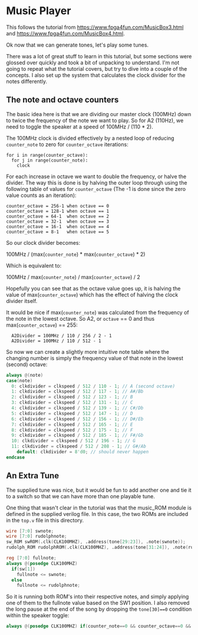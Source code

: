 Music Player
===

This follows the tutorial from https://www.fpga4fun.com/MusicBox3.html and
https://www.fpga4fun.com/MusicBox4.html.

Ok now that we can generate tones, let's play some tunes.

There was a lot of great stuff to learn in this tutorial, but some sections
were glossed over quickly and took a bit of unpacking to understand. I'm
not going to repeat what the tutorial covers, but try to dive into a couple
of the concepts. I also set up the system that calculates the clock divider
for the notes differently.

The note and octave counters
---

The basic idea here is that we are dividing our master clock (100MHz) down
to twice the frequency of the note we want to play. So for A2 (110Hz), we
need to toggle the speaker at a speed of 100MHz / (110 * 2).

The 100MHz clock is divided effectively by a nested loop of reducing
`counter_note` to zero for `counter_octave` iterations:

```
for i in range(counter_octave):
  for j in range(counter_note):
    clock
```

For each increase in octave we want to double the frequency, or halve the
divider. The way this is done is by halving the outer loop through using
the following table of values for `counter_octave` (The -1 is done since
the zero value counts as an iteration):

```
counter_octave = 256-1 when octave == 0
counter_octave = 128-1 when octave == 1
counter_octave = 64-1  when octave == 2
counter_octave = 32-1  when octave == 3
counter_octave = 16-1  when octave == 4
counter_octave = 8-1   when octave == 5
```

So our clock divider becomes:

  100MHz / (max(`counter_note`) * max(`counter_octave`) * 2)

Which is equivalent to:

  100MHz / max(`counter_note`) / max(`counter_octave`) / 2

Hopefully you can see that as the octave value goes up, it is halving
the value of max(`counter_octave`) which has the effect of halving the
clock divider itself.

It would be nice if max(`counter_note`) was calculated from the frequency
of the note in the lowest octave. So A2, or `octave` == 0 and thus
max(`counter_octave`) == 255:

```
  A2Divider = 100MHz / 110 / 256 / 2 - 1
  A2Divider = 100MHz / 110 / 512 - 1
```

So now we can create a slightly more intuitive note table where the changing
number is simply the frequency value of that note in the lowest (second)
octave:

```verilog
always @(note)
case(note)
  0: clkdivider = clkspeed / 512 / 110 - 1; // A (second octave)
  1: clkdivider = clkspeed / 512 / 117 - 1; // A#/Bb
  2: clkdivider = clkspeed / 512 / 123 - 1; // B
  3: clkdivider = clkspeed / 512 / 131 - 1; // C
  4: clkdivider = clkspeed / 512 / 139 - 1; // C#/Db
  5: clkdivider = clkspeed / 512 / 147 - 1; // D
  6: clkdivider = clkspeed / 512 / 156 - 1; // D#/Eb
  7: clkdivider = clkspeed / 512 / 165 - 1; // E
  8: clkdivider = clkspeed / 512 / 175 - 1; // F
  9: clkdivider = clkspeed / 512 / 185 - 1; // F#/Gb
  10: clkdivider = clkspeed / 512 / 196 - 1; // G
  11: clkdivider = clkspeed / 512 / 208 - 1; // G#/Ab
	default: clkdivider = 8'd0; // should never happen
endcase
```

An Extra Tune
---
The supplied tune was nice, but it would be fun to add another one and
tie it to a switch so that we can have more than one playable tune.

One thing that wasn't clear in the tutorial was that the music_ROM module
is defined in the supplied verilog file. In this case, the two ROMs are
included in the `top.v` file in this directory.

```verilog
wire [7:0] swnote;
wire [7:0] rudolphnote;
sw_ROM swROM(.clk(CLK100MHZ), .address(tone[29:23]), .note(swnote));
rudolph_ROM rudolphROM(.clk(CLK100MHZ), .address(tone[31:24]), .note(rudolphnote));

reg [7:0] fullnote;
always @(posedge CLK100MHZ)
  if(sw[1])
    fullnote <= swnote;
  else
    fullnote <= rudolphnote;
```

So it is running both ROM's into their respective notes, and simply applying
one of them to the fullnote value based on the SW1 position. I also removed
the long pause at the end of the song by dropping the `tone[30]==0` condition
within the speaker toggle:

```verilog
always @(posedge CLK100MHZ) if(counter_note==0 && counter_octave==0 && fullnote != 0) speaker <= ~speaker;
```